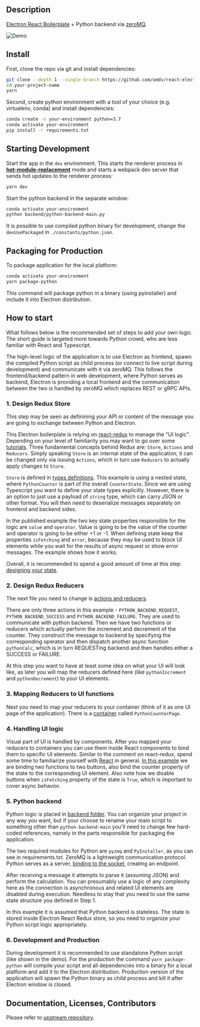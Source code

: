 ## Description

[Electron React Boilerplate](https://github.com/electron-react-boilerplate/electron-react-boilerplate) + Python backend via [zeroMQ](https://github.com/zeromq).

![Demo](https://user-images.githubusercontent.com/4576131/82744740-56ed0e00-9d42-11ea-83e6-62adc281a641.gif)

## Install

First, clone the repo via git and install dependencies:

```bash
git clone --depth 1 --single-branch https://github.com/omdv/react-electron-python.git your-project-name
cd your-project-name
yarn
```

Second, create python environment with a tool of your choice (e.g. virtualenv, conda) and install dependencies:

```bash
conda create -n your-environment python=3.7
conda activate your-environment
pip install -r requirements.txt
```

## Starting Development

Start the app in the `dev` environment. This starts the renderer process in [**hot-module-replacement**](https://webpack.js.org/guides/hmr-react/) mode and starts a webpack dev server that sends hot updates to the renderer process:

```bash
yarn dev
```

Start the python backend in the separate window:

```bash
conda activate your-environment
python backend/python-backend-main.py
```

It is possible to use compiled python binary for development, change the `devUsePackaged` in `./constants/python.json`.

## Packaging for Production

To package application for the local platform:

```bash
conda activate your-environment
yarn package-python
```

This command will package python in a binary (using pyinstaller) and include it into Electron distribution.

## How to start

What follows below is the recommended set of steps to add your own logic. The short guide is targeted more towards Python crowd, who are less familiar with React and Typescript.

The high-level logic of the application is to use Electron as frontend, spawn the compiled Python script as child process (or connect to live script during development) and communicate with it via zeroMQ. This follows the frontend/backend pattern in web development, where Python serves as backend, Electron is providing a local frontend and the communication between the two is handled by zeroMQ which replaces REST or gRPC APIs.

### 1. Design Redux Store

This step may be seen as definining your API or content of the message you are going to exchange between Python and Electron.

This Electron boilerplate is relying on [react-redux](https://react-redux.js.org/introduction/quick-start) to manage the "UI logic". Depending on your level of familiarity you may want to go over some [tutorials](https://react-redux.js.org/introduction/basic-tutorial). Three fundamental concepts behind Redux are: `Store`, `Actions` and `Reducers`. Simply speaking `Store` is an internal state of the application; it can be changed only via issuing `Actions`, which in turn use `Reducers` to actually apply changes to `Store`.

`Store` is defined in [types definitions](https://github.com/omdv/react-electron-python/blob/master/app/types.ts). This example is using a nested state, where `PythonCounter` is part of the overall `CounterState`. Since we are using Typescript you want to define your state types explicitly. However, there is an option to just use a payload of `string` type, which can carry JSON or other format. You will then need to deserialize messages separately on frontend and backend sides.

In the published example the two key state properties responsible for the logic are `value` and `operator`. Value is going to be the value of the counter and operator is going to be either +1 or -1. When defining state keep the properties `isFetching` and `error`, because they may be used to block UI elements while you wait for the results of async request or show error messages. The example shows how it works.

Overall, it is recommended to spend a good amount of time at this step [designing your state](https://redux.js.org/advanced/async-actions#designing-the-state-shape).

### 2. Design Redux Reducers

The next file you need to change is [actions and reducers](https://github.com/omdv/react-electron-python/blob/master/app/actions/pythonCounter.ts).

There are only three actions in this example - `PYTHON_BACKEND_REQUEST`, `PYTHON_BACKEND_SUCCESS` and `PYTHON_BACKEND_FAILURE`. They are used to communicate with python backend. Then we have two functions or reducers which actually perform the increment and decrement of the counter. They construct the message to backend by specifying the corresponding operator and then dispatch another async function `pythonCalc`, which is in turn REQUESTing backend and then handles either a SUCCESS or FAILURE.

At this step you want to have at least some idea on what your UI will look like, as later you will map the reducers defined here (like `pythonIncrement` and `pythonDecrement`) to your UI elements.

### 3. Mapping Reducers to UI functions

Next you need to map your reducers to your container (think of it as one UI page of the application). There is a [container](https://github.com/omdv/react-electron-python/blob/master/app/containers/PythonCounterPage.tsx) called `PythonCounterPage`.

### 4. Handling UI logic

Visual part of UI is handled by components. After you mapped your reducers to containers you can use them inside React components to bind them to specific UI elements. Similar to the comment on react-redux, spend some time to familiarize yourself with [React](https://reactjs.org/tutorial/tutorial.html) in general. [In this example](https://github.com/omdv/react-electron-python/blob/master/app/components/PythonCounter.tsx) we are binding two functions to two buttons, also bind the counter property of the state to the corresponding UI element. Also note how we disable buttons when `isFetching` property of the state is `True`, which is important to cover async behavior.

### 5. Python backend

Python logic is placed in [backend folder](https://github.com/omdv/react-electron-python/blob/master/backend/python-backend-main.py). You can organize your project in any way you want, but if your choose to rename your main script to something other than `python-backend-main` you'll need to change few hard-coded references, namely in the parts responsible for packaging the application.

The two required modules for Python are `pyzmq` and `PyInstaller`, as you can see in requirements.txt. ZeroMQ is a lightweight communication protocol. Python serves as a server, [binding to the socket](http://api.zeromq.org/2-1:zmq-bind), creating an endpoint.

After receiving a message it attempts to parse it (assuming JSON) and perform the calculation. You can presumably use a logic of any complexity here as the connection is asynchronous and related UI elements are disabled during execution. Needless to stay that you need to use the same state structure you defined in Step 1.

In this example it is assumed that Python backend is stateless. The state is stored inside Electron React Redux store, so you need to organize your Python script logic appropriately.

### 6. Development and Production

During development it is recommended to use standalone Python script (like shown in the demo). For the production the command `yarn package-python` will compile your script and all dependencies into a binary for a local platform and add it to the Electron distribution. Production version of the application will spawn the Python binary as child process and kill it after Electron window is closed.

## Documentation, Licenses, Contributors

Please refer to [upstream repository](https://github.com/electron-react-boilerplate/electron-react-boilerplate).
